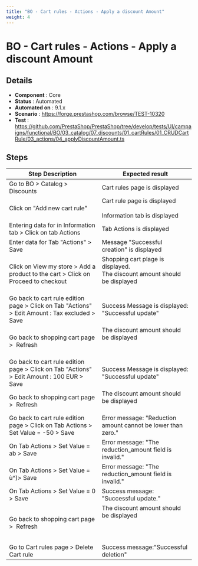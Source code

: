 ```yaml
---
title: "BO - Cart rules - Actions - Apply a discount Amount"
weight: 4
---
```


# BO - Cart rules - Actions - Apply a discount Amount
## Details
* **Component** : Core
* **Status** : Automated
* **Automated on** : 9.1.x
* **Scenario** : https://forge.prestashop.com/browse/TEST-10320
* **Test** : https://github.com/PrestaShop/PrestaShop/tree/develop/tests/UI/campaigns/functional/BO/03_catalog/07_discounts/01_cartRules/01_CRUDCartRule/03_actions/04_applyDiscountAmount.ts

## Steps
| Step Description | Expected result |
| ----- | ----- |
| Go to BO > Catalog > Discounts | Cart rules page is displayed |
| Click on "Add new cart rule" | Cart rule page is displayed<br><br>Information tab is displayed |
| Entering data for in Information tab > Click on tab Actions | Tab Actions is displayed |
| Enter data for Tab "Actions" > Save | Message "Successful creation" is displayed |
| Click on View my store > Add a product to the cart > Click on Proceed to checkout | Shopping cart plage is displayed.<br>The discount amount should be displayed<br> <br>|1 item|€34.80|<br>|Discount(s)|- €20.00|<br>|Shipping|Free|<br>|Total (tax incl.)|€14.80|<br>|test cart rules|-€20.00| |
| Go back to cart rule edition page > Click on Tab "Actions" > Edit Amount : Tax excluded > Save | Success Message is displayed: "Successful update" |
| Go back to shopping cart page >  Refresh | The discount amount should be displayed<br> <br> <br>|1 item|€34.80|<br>|Discount(s)|- €24.00|<br>|Shipping|Free|<br>|Total (tax incl.)|€10.80|<br>|test cart rules|-€24.00| |
| Go back to cart rule edition page > Click on Tab "Actions" > Edit Amount : 100 EUR > Save | Success Message is displayed: "Successful update" |
| Go back to shopping cart page >  Refresh | The discount amount should be displayed<br> <br>|1 item|€34.80|<br>|Discount(s)|- €34.80|<br>|Shipping|Free|<br>|Total (tax incl.)|€0.00|<br>|test cart rules|-€34.80 | |
| Go back to cart rule edition page > Click on Tab Actions > Set Value = -50 > Save | Error message: "Reduction amount cannot be lower than zero." |
| On Tab Actions > Set Value = ab > Save | Error message: "The reduction_amount field is invalid." |
| On Tab Actions > Set Value = ù^)> Save | Error message: "The reduction_amount field is invalid." |
| On Tab Actions > Set Value = 0 > Save | Success message: "Successful update." |
| Go back to shopping cart page >  Refresh | The discount amount should be displayed<br> <br><br> <br>|1 item|€34.80|<br>|Shipping|Free|<br>|Total (tax incl.)|€34.80|<br>|test cart rules|Free shipping| |
| Go to Cart rules page > Delete Cart rule | Success message:"Successful deletion" |
